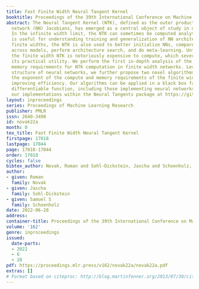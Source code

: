 ```yaml
---
title: Fast Finite Width Neural Tangent Kernel
booktitle: Proceedings of the 39th International Conference on Machine Learning
abstract: The Neural Tangent Kernel (NTK), defined as the outer product of the neural
  network (NN) Jacobians, has emerged as a central object of study in deep learning.
  In the infinite width limit, the NTK can sometimes be computed analytically and
  is useful for understanding training and generalization of NN architectures. At
  finite widths, the NTK is also used to better initialize NNs, compare the conditioning
  across models, perform architecture search, and do meta-learning. Unfortunately,
  the finite width NTK is notoriously expensive to compute, which severely limits
  its practical utility. We perform the first in-depth analysis of the compute and
  memory requirements for NTK computation in finite width networks. Leveraging the
  structure of neural networks, we further propose two novel algorithms that change
  the exponent of the compute and memory requirements of the finite width NTK, dramatically
  improving efficiency. Our algorithms can be applied in a black box fashion to any
  differentiable function, including those implementing neural networks. We open-source
  our implementations within the Neural Tangents package at https://github.com/google/neural-tangents.
layout: inproceedings
series: Proceedings of Machine Learning Research
publisher: PMLR
issn: 2640-3498
id: novak22a
month: 0
tex_title: Fast Finite Width Neural Tangent Kernel
firstpage: 17018
lastpage: 17044
page: 17018-17044
order: 17018
cycles: false
bibtex_author: Novak, Roman and Sohl-Dickstein, Jascha and Schoenholz, Samuel S
author:
- given: Roman
  family: Novak
- given: Jascha
  family: Sohl-Dickstein
- given: Samuel S
  family: Schoenholz
date: 2022-06-28
address:
container-title: Proceedings of the 39th International Conference on Machine Learning
volume: '162'
genre: inproceedings
issued:
  date-parts:
  - 2022
  - 6
  - 28
pdf: https://proceedings.mlr.press/v162/novak22a/novak22a.pdf
extras: []
# Format based on citeproc: http://blog.martinfenner.org/2013/07/30/citeproc-yaml-for-bibliographies/
---
```


